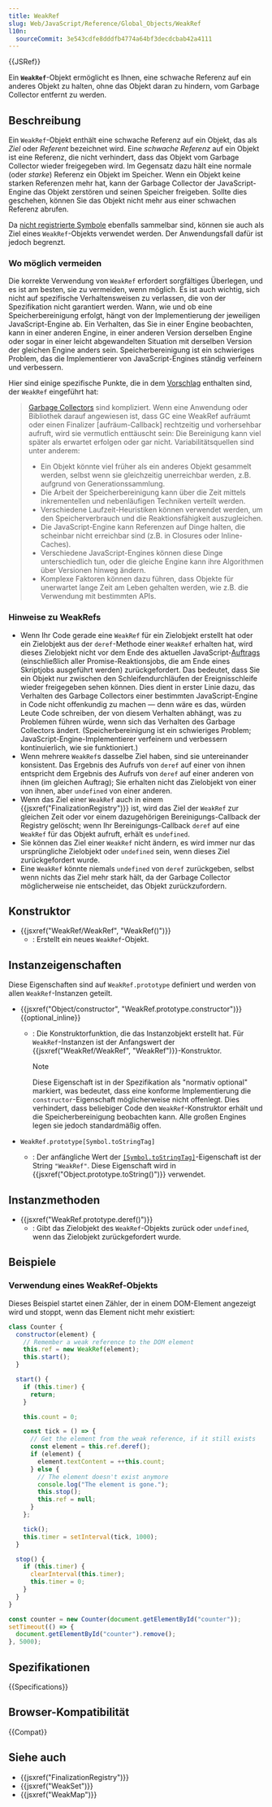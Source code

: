 ```yaml
---
title: WeakRef
slug: Web/JavaScript/Reference/Global_Objects/WeakRef
l10n:
  sourceCommit: 3e543cdfe8dddfb4774a64bf3decdcbab42a4111
---
```


{{JSRef}}

Ein **`WeakRef`**-Objekt ermöglicht es Ihnen, eine schwache Referenz auf ein anderes Objekt zu halten, ohne das Objekt daran zu hindern, vom Garbage Collector entfernt zu werden.

## Beschreibung

Ein `WeakRef`-Objekt enthält eine schwache Referenz auf ein Objekt, das als _Ziel_ oder _Referent_ bezeichnet wird. Eine _schwache Referenz_ auf ein Objekt ist eine Referenz, die nicht verhindert, dass das Objekt vom Garbage Collector wieder freigegeben wird. Im Gegensatz dazu hält eine normale (oder _starke_) Referenz ein Objekt im Speicher. Wenn ein Objekt keine starken Referenzen mehr hat, kann der Garbage Collector der JavaScript-Engine das Objekt zerstören und seinen Speicher freigeben. Sollte dies geschehen, können Sie das Objekt nicht mehr aus einer schwachen Referenz abrufen.

Da [nicht registrierte Symbole](/de/docs/Web/JavaScript/Reference/Global_Objects/Symbol#shared_symbols_in_the_global_symbol_registry) ebenfalls sammelbar sind, können sie auch als Ziel eines `WeakRef`-Objekts verwendet werden. Der Anwendungsfall dafür ist jedoch begrenzt.

### Wo möglich vermeiden

Die korrekte Verwendung von `WeakRef` erfordert sorgfältiges Überlegen, und es ist am besten, sie zu vermeiden, wenn möglich. Es ist auch wichtig, sich nicht auf spezifische Verhaltensweisen zu verlassen, die von der Spezifikation nicht garantiert werden. Wann, wie und ob eine Speicherbereinigung erfolgt, hängt von der Implementierung der jeweiligen JavaScript-Engine ab. Ein Verhalten, das Sie in einer Engine beobachten, kann in einer anderen Engine, in einer anderen Version derselben Engine oder sogar in einer leicht abgewandelten Situation mit derselben Version der gleichen Engine anders sein. Speicherbereinigung ist ein schwieriges Problem, das die Implementierer von JavaScript-Engines ständig verfeinern und verbessern.

Hier sind einige spezifische Punkte, die in dem [Vorschlag](https://github.com/tc39/proposal-weakrefs) enthalten sind, der `WeakRef` eingeführt hat:

> [Garbage Collectors](<https://en.wikipedia.org/wiki/Garbage_collection_(computer_science)>) sind kompliziert. Wenn eine Anwendung oder Bibliothek darauf angewiesen ist, dass GC eine WeakRef aufräumt oder einen Finalizer \[aufräum-Callback] rechtzeitig und vorhersehbar aufruft, wird sie vermutlich enttäuscht sein: Die Bereinigung kann viel später als erwartet erfolgen oder gar nicht. Variabilitätsquellen sind unter anderem:
>
> - Ein Objekt könnte viel früher als ein anderes Objekt gesammelt werden, selbst wenn sie gleichzeitig unerreichbar werden, z.B. aufgrund von Generationssammlung.
> - Die Arbeit der Speicherbereinigung kann über die Zeit mittels inkrementellen und nebenläufigen Techniken verteilt werden.
> - Verschiedene Laufzeit-Heuristiken können verwendet werden, um den Speicherverbrauch und die Reaktionsfähigkeit auszugleichen.
> - Die JavaScript-Engine kann Referenzen auf Dinge halten, die scheinbar nicht erreichbar sind (z.B. in Closures oder Inline-Caches).
> - Verschiedene JavaScript-Engines können diese Dinge unterschiedlich tun, oder die gleiche Engine kann ihre Algorithmen über Versionen hinweg ändern.
> - Komplexe Faktoren können dazu führen, dass Objekte für unerwartet lange Zeit am Leben gehalten werden, wie z.B. die Verwendung mit bestimmten APIs.

### Hinweise zu WeakRefs

- Wenn Ihr Code gerade eine `WeakRef` für ein Zielobjekt erstellt hat oder ein Zielobjekt aus der `deref`-Methode einer `WeakRef` erhalten hat, wird dieses Zielobjekt nicht vor dem Ende des aktuellen JavaScript-[Auftrags](https://tc39.es/ecma262/multipage/executable-code-and-execution-contexts.html#job) (einschließlich aller Promise-Reaktionsjobs, die am Ende eines Skriptjobs ausgeführt werden) zurückgefordert. Das bedeutet, dass Sie ein Objekt nur zwischen den Schleifendurchläufen der Ereignisschleife wieder freigegeben sehen können. Dies dient in erster Linie dazu, das Verhalten des Garbage Collectors einer bestimmten JavaScript-Engine in Code nicht offenkundig zu machen — denn wäre es das, würden Leute Code schreiben, der von diesem Verhalten abhängt, was zu Problemen führen würde, wenn sich das Verhalten des Garbage Collectors ändert. (Speicherbereinigung ist ein schwieriges Problem; JavaScript-Engine-Implementierer verfeinern und verbessern kontinuierlich, wie sie funktioniert.)
- Wenn mehrere `WeakRef`s dasselbe Ziel haben, sind sie untereinander konsistent. Das Ergebnis des Aufrufs von `deref` auf einer von ihnen entspricht dem Ergebnis des Aufrufs von `deref` auf einer anderen von ihnen (im gleichen Auftrag); Sie erhalten nicht das Zielobjekt von einer von ihnen, aber `undefined` von einer anderen.
- Wenn das Ziel einer `WeakRef` auch in einem {{jsxref("FinalizationRegistry")}} ist, wird das Ziel der `WeakRef` zur gleichen Zeit oder vor einem dazugehörigen Bereinigungs-Callback der Registry gelöscht; wenn Ihr Bereinigungs-Callback `deref` auf eine `WeakRef` für das Objekt aufruft, erhält es `undefined`.
- Sie können das Ziel einer `WeakRef` nicht ändern, es wird immer nur das ursprüngliche Zielobjekt oder `undefined` sein, wenn dieses Ziel zurückgefordert wurde.
- Eine `WeakRef` könnte niemals `undefined` von `deref` zurückgeben, selbst wenn nichts das Ziel mehr stark hält, da der Garbage Collector möglicherweise nie entscheidet, das Objekt zurückzufordern.

## Konstruktor

- {{jsxref("WeakRef/WeakRef", "WeakRef()")}}
  - : Erstellt ein neues `WeakRef`-Objekt.

## Instanzeigenschaften

Diese Eigenschaften sind auf `WeakRef.prototype` definiert und werden von allen `WeakRef`-Instanzen geteilt.

- {{jsxref("Object/constructor", "WeakRef.prototype.constructor")}} {{optional_inline}}

  - : Die Konstruktorfunktion, die das Instanzobjekt erstellt hat. Für `WeakRef`-Instanzen ist der Anfangswert der {{jsxref("WeakRef/WeakRef", "WeakRef")}}-Konstruktor.

    > [!NOTE]
    > Diese Eigenschaft ist in der Spezifikation als "normativ optional" markiert, was bedeutet, dass eine konforme Implementierung die `constructor`-Eigenschaft möglicherweise nicht offenlegt. Dies verhindert, dass beliebiger Code den `WeakRef`-Konstruktor erhält und die Speicherbereinigung beobachten kann. Alle großen Engines legen sie jedoch standardmäßig offen.

- `WeakRef.prototype[Symbol.toStringTag]`
  - : Der anfängliche Wert der [`[Symbol.toStringTag]`](/de/docs/Web/JavaScript/Reference/Global_Objects/Symbol/toStringTag)-Eigenschaft ist der String `"WeakRef"`. Diese Eigenschaft wird in {{jsxref("Object.prototype.toString()")}} verwendet.

## Instanzmethoden

- {{jsxref("WeakRef.prototype.deref()")}}
  - : Gibt das Zielobjekt des `WeakRef`-Objekts zurück oder `undefined`, wenn das Zielobjekt zurückgefordert wurde.

## Beispiele

### Verwendung eines WeakRef-Objekts

Dieses Beispiel startet einen Zähler, der in einem DOM-Element angezeigt wird und stoppt, wenn das Element nicht mehr existiert:

```js
class Counter {
  constructor(element) {
    // Remember a weak reference to the DOM element
    this.ref = new WeakRef(element);
    this.start();
  }

  start() {
    if (this.timer) {
      return;
    }

    this.count = 0;

    const tick = () => {
      // Get the element from the weak reference, if it still exists
      const element = this.ref.deref();
      if (element) {
        element.textContent = ++this.count;
      } else {
        // The element doesn't exist anymore
        console.log("The element is gone.");
        this.stop();
        this.ref = null;
      }
    };

    tick();
    this.timer = setInterval(tick, 1000);
  }

  stop() {
    if (this.timer) {
      clearInterval(this.timer);
      this.timer = 0;
    }
  }
}

const counter = new Counter(document.getElementById("counter"));
setTimeout(() => {
  document.getElementById("counter").remove();
}, 5000);
```

## Spezifikationen

{{Specifications}}

## Browser-Kompatibilität

{{Compat}}

## Siehe auch

- {{jsxref("FinalizationRegistry")}}
- {{jsxref("WeakSet")}}
- {{jsxref("WeakMap")}}
